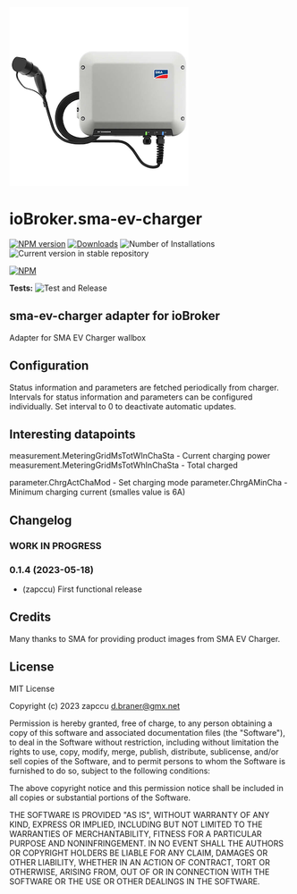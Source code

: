 ![Logo](admin/sma-ev-charger.png)
# ioBroker.sma-ev-charger

[![NPM version](https://img.shields.io/npm/v/iobroker.sma-ev-charger.svg)](https://www.npmjs.com/package/iobroker.sma-ev-charger)
[![Downloads](https://img.shields.io/npm/dm/iobroker.sma-ev-charger.svg)](https://www.npmjs.com/package/iobroker.sma-ev-charger)
![Number of Installations](https://iobroker.live/badges/sma-ev-charger-installed.svg)
![Current version in stable repository](https://iobroker.live/badges/sma-ev-charger-stable.svg)

[![NPM](https://nodei.co/npm/iobroker.sma-ev-charger.png?downloads=true)](https://nodei.co/npm/iobroker.sma-ev-charger/)

**Tests:** ![Test and Release](https://github.com/zapccu/ioBroker.sma-ev-charger/workflows/Test%20and%20Release/badge.svg)

## sma-ev-charger adapter for ioBroker

Adapter for SMA EV Charger wallbox

## Configuration

Status information and parameters are fetched periodically from charger. Intervals for status information and parameters can be configured individually. Set interval to 0 to deactivate automatic updates.

## Interesting datapoints

measurement.MeteringGridMsTotWInChaSta - Current charging power
measurement.MeteringGridMsTotWhInChaSta - Total charged

parameter.ChrgActChaMod - Set charging mode
parameter.ChrgAMinCha - Minimum charging current (smalles value is 6A)


## Changelog
### **WORK IN PROGRESS**
### 0.1.4 (2023-05-18)
* (zapccu) First functional release


## Credits

Many thanks to SMA for providing product images from SMA EV Charger.


## License
MIT License

Copyright (c) 2023 zapccu <d.braner@gmx.net>

Permission is hereby granted, free of charge, to any person obtaining a copy
of this software and associated documentation files (the "Software"), to deal
in the Software without restriction, including without limitation the rights
to use, copy, modify, merge, publish, distribute, sublicense, and/or sell
copies of the Software, and to permit persons to whom the Software is
furnished to do so, subject to the following conditions:

The above copyright notice and this permission notice shall be included in all
copies or substantial portions of the Software.

THE SOFTWARE IS PROVIDED "AS IS", WITHOUT WARRANTY OF ANY KIND, EXPRESS OR
IMPLIED, INCLUDING BUT NOT LIMITED TO THE WARRANTIES OF MERCHANTABILITY,
FITNESS FOR A PARTICULAR PURPOSE AND NONINFRINGEMENT. IN NO EVENT SHALL THE
AUTHORS OR COPYRIGHT HOLDERS BE LIABLE FOR ANY CLAIM, DAMAGES OR OTHER
LIABILITY, WHETHER IN AN ACTION OF CONTRACT, TORT OR OTHERWISE, ARISING FROM,
OUT OF OR IN CONNECTION WITH THE SOFTWARE OR THE USE OR OTHER DEALINGS IN THE
SOFTWARE.